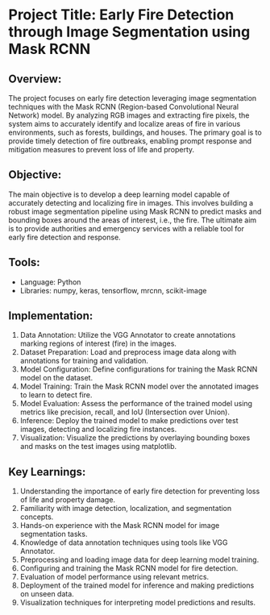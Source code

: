 
# Project Title: Early Fire Detection through Image Segmentation using Mask RCNN

## Overview:
The project focuses on early fire detection leveraging image segmentation techniques with the Mask RCNN (Region-based Convolutional Neural Network) model. By analyzing RGB images and extracting fire pixels, the system aims to accurately identify and localize areas of fire in various environments, such as forests, buildings, and houses. The primary goal is to provide timely detection of fire outbreaks, enabling prompt response and mitigation measures to prevent loss of life and property.

## Objective:
The main objective is to develop a deep learning model capable of accurately detecting and localizing fire in images. This involves building a robust image segmentation pipeline using Mask RCNN to predict masks and bounding boxes around the areas of interest, i.e., the fire. The ultimate aim is to provide authorities and emergency services with a reliable tool for early fire detection and response.

## Tools:
- Language: Python
- Libraries: numpy, keras, tensorflow, mrcnn, scikit-image

## Implementation:
1. Data Annotation: Utilize the VGG Annotator to create annotations marking regions of interest (fire) in the images.
2. Dataset Preparation: Load and preprocess image data along with annotations for training and validation.
3. Model Configuration: Define configurations for training the Mask RCNN model on the dataset.
4. Model Training: Train the Mask RCNN model over the annotated images to learn to detect fire.
5. Model Evaluation: Assess the performance of the trained model using metrics like precision, recall, and IoU (Intersection over Union).
6. Inference: Deploy the trained model to make predictions over test images, detecting and localizing fire instances.
7. Visualization: Visualize the predictions by overlaying bounding boxes and masks on the test images using matplotlib.

## Key Learnings:
1. Understanding the importance of early fire detection for preventing loss of life and property damage.
2. Familiarity with image detection, localization, and segmentation concepts.
3. Hands-on experience with the Mask RCNN model for image segmentation tasks.
4. Knowledge of data annotation techniques using tools like VGG Annotator.
5. Preprocessing and loading image data for deep learning model training.
6. Configuring and training the Mask RCNN model for fire detection.
7. Evaluation of model performance using relevant metrics.
8. Deployment of the trained model for inference and making predictions on unseen data.
9. Visualization techniques for interpreting model predictions and results.

